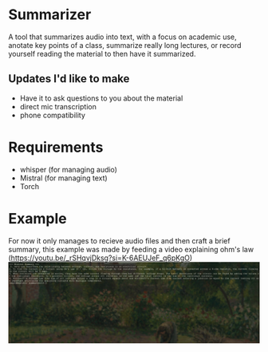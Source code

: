 # Summarizer
A tool that summarizes audio into text, with a focus on academic use, anotate key points of a class, summarize really long lectures, or record yourself reading the material to then have it summarized.

## Updates I'd like to make
- Have it to ask questions to you about the material
- direct mic transcription
- phone compatibility

# Requirements 
- whisper (for managing audio)
- Mistral (for managing text)
- Torch

# Example
For now it only manages to recieve audio files and then craft a brief summary, this example was made by feeding a video explaining ohm's law (https://youtu.be/_rSHqvjDksg?si=K-6AEUJeF_q6pKgO)
![example](pics/first.png)
